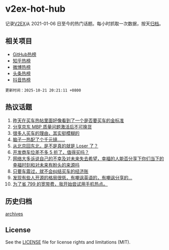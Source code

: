 # v2ex-hot-hub

 记录[V2EX](https://www.v2ex.com/)从 2021-01-06 日至今的热门话题。每小时抓取一次数据，按天[归档](archives)。
 
 ## 相关项目

- [GitHub热榜](https://github.com/lonnyzhang423/github-hot-hub)
- [知乎热榜](https://github.com/lonnyzhang423/zhihu-hot-hub)
- [微博热榜](https://github.com/lonnyzhang423/weibo-hot-hub)
- [头条热榜](https://github.com/lonnyzhang423/toutiao-hot-hub)
- [抖音热榜](https://github.com/lonnyzhang423/douyin-hot-hub)


 `更新时间：2025-10-21 20:21:11 +0800`

## 热议话题

1. [昨天在买车热帖里面好像看到了一个是否要买车的金标准](https://www.v2ex.com/t/1167190)
1. [分享京东 MBP 质量问题激活后不可换货](https://www.v2ex.com/t/1167264)
1. [很多人买车的理由，其实挺模糊的](https://www.v2ex.com/t/1167215)
1. [脑子一热配了个千元镜……](https://www.v2ex.com/t/1167188)
1. [从北京回东北，是不是真的就是 Loser 了？](https://www.v2ex.com/t/1167224)
1. [开发商车位差不多 5 折了，值得买吗？](https://www.v2ex.com/t/1167262)
1. [网络大多诉说自己的不幸及对未来失去希望，幸福的人能否分享下你们当下的幸福时刻和对未来有盼头的来源吗](https://www.v2ex.com/t/1167185)
1. [只要车震过，就不会纠结买车的经济账](https://www.v2ex.com/t/1167291)
1. [发现有些人开源的格局很低，有嘲讽英语的，有嘲讽分享的…](https://www.v2ex.com/t/1167275)
1. [为了省 799 的宽带费，我开始尝试用手机热点。](https://www.v2ex.com/t/1167211)

## 历史归档

[archives](archives)

## License

See the [LICENSE](LICENSE) file for license rights and limitations (MIT).
